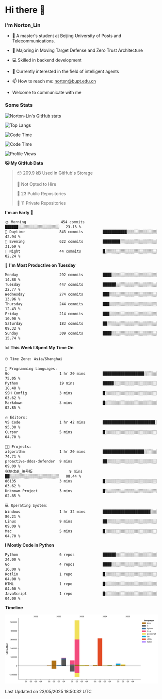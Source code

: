 
# Hi there 👋

### I'm Norton_Lin
- 🏫 A master's student at Beijing University of Posts and Telecommunications.
- 🌱 Majoring in Moving Target Defense and Zero Trust Architecture
- 💻 Skilled in backend development
- 🤖 Currently interested in the field of intelligent agents
- 📫 How to reach me: [norton@bupt.edu.cn](mailto:norton@bupt.edu.cn)

- Welcome to communicate with me

### Some Stats
![Norton-Lin's GitHub stats](https://github-readme-stats.vercel.app/api?username=Norton-Lin&count_private=true&show_icons=true&theme=radical)

![Top Langs](https://github-readme-stats.vercel.app/api/top-langs/?username=Norton-Lin&langs_count=10&layout=compact)

![Code Time](https://github-readme-stats.vercel.app/api/wakatime?username=Norton_Lin)

<!--START_SECTION:waka-->
![Code Time](http://img.shields.io/badge/Code%20Time-975%20hrs%2050%20mins-blue)

![Profile Views](http://img.shields.io/badge/Profile%20Views-0-blue)

**🐱 My GitHub Data** 

> 📦 209.9 kB Used in GitHub's Storage 
 > 
> 🚫 Not Opted to Hire
 > 
> 📜 23 Public Repositories 
 > 
> 🔑 11 Private Repositories 
 > 
**I'm an Early 🐤** 

```text
🌞 Morning                454 commits         ██████░░░░░░░░░░░░░░░░░░░   23.13 % 
🌆 Daytime                843 commits         ███████████░░░░░░░░░░░░░░   42.94 % 
🌃 Evening                622 commits         ████████░░░░░░░░░░░░░░░░░   31.69 % 
🌙 Night                  44 commits          █░░░░░░░░░░░░░░░░░░░░░░░░   02.24 % 
```
📅 **I'm Most Productive on Tuesday** 

```text
Monday                   292 commits         ████░░░░░░░░░░░░░░░░░░░░░   14.88 % 
Tuesday                  447 commits         ██████░░░░░░░░░░░░░░░░░░░   22.77 % 
Wednesday                274 commits         ███░░░░░░░░░░░░░░░░░░░░░░   13.96 % 
Thursday                 244 commits         ███░░░░░░░░░░░░░░░░░░░░░░   12.43 % 
Friday                   214 commits         ███░░░░░░░░░░░░░░░░░░░░░░   10.90 % 
Saturday                 183 commits         ██░░░░░░░░░░░░░░░░░░░░░░░   09.32 % 
Sunday                   309 commits         ████░░░░░░░░░░░░░░░░░░░░░   15.74 % 
```


📊 **This Week I Spent My Time On** 

```text
🕑︎ Time Zone: Asia/Shanghai

💬 Programming Languages: 
Go                       1 hr 20 mins        ███████████████████░░░░░░   75.05 % 
Python                   19 mins             █████░░░░░░░░░░░░░░░░░░░░   18.48 % 
SSH Config               3 mins              █░░░░░░░░░░░░░░░░░░░░░░░░   03.62 % 
Markdown                 3 mins              █░░░░░░░░░░░░░░░░░░░░░░░░   02.85 % 

🔥 Editors: 
VS Code                  1 hr 42 mins        ████████████████████████░   95.30 % 
Cursor                   5 mins              █░░░░░░░░░░░░░░░░░░░░░░░░   04.70 % 

🐱‍💻 Projects: 
algorithm                1 hr 20 mins        ███████████████████░░░░░░   74.71 % 
proactive-ddos-defender  9 mins              ██░░░░░░░░░░░░░░░░░░░░░░░   09.09 % 
税制改革_编号版                 9 mins              ██░░░░░░░░░░░░░░░░░░░░░░░   08.44 % 
86135                    3 mins              █░░░░░░░░░░░░░░░░░░░░░░░░   03.62 % 
Unknown Project          3 mins              █░░░░░░░░░░░░░░░░░░░░░░░░   02.85 % 

💻 Operating System: 
Windows                  1 hr 32 mins        ██████████████████████░░░   86.21 % 
Linux                    9 mins              ██░░░░░░░░░░░░░░░░░░░░░░░   09.09 % 
Mac                      5 mins              █░░░░░░░░░░░░░░░░░░░░░░░░   04.70 % 
```

**I Mostly Code in Python** 

```text
Python                   6 repos             ██████░░░░░░░░░░░░░░░░░░░   24.00 % 
Go                       4 repos             ████░░░░░░░░░░░░░░░░░░░░░   16.00 % 
Kotlin                   1 repo              █░░░░░░░░░░░░░░░░░░░░░░░░   04.00 % 
HTML                     1 repo              █░░░░░░░░░░░░░░░░░░░░░░░░   04.00 % 
JavaScript               1 repo              █░░░░░░░░░░░░░░░░░░░░░░░░   04.00 % 
```



**Timeline**

![Lines of Code chart](https://raw.githubusercontent.com/Norton-Lin/Norton-Lin/main/assets/bar_graph.png)


 Last Updated on 23/05/2025 18:50:32 UTC
<!--END_SECTION:waka-->

